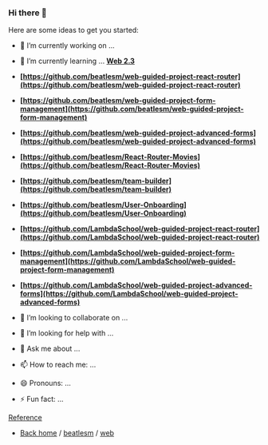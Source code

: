### Hi there 👋


Here are some ideas to get you started:

- 🔭 I’m currently working on ...  

- 🌱 I’m currently learning ... **[Web 2.3](https://github.com/beatlesm/web/tree/main/2.3)**

-   **[https://github.com/beatlesm/web-guided-project-react-router](https://github.com/beatlesm/web-guided-project-react-router)**
-   **[https://github.com/beatlesm/web-guided-project-form-management](https://github.com/beatlesm/web-guided-project-form-management)**
-   **[https://github.com/beatlesm/web-guided-project-advanced-forms](https://github.com/beatlesm/web-guided-project-advanced-forms)**

-   **[https://github.com/beatlesm/React-Router-Movies](https://github.com/beatlesm/React-Router-Movies)**
-   **[https://github.com/beatlesm/team-builder](https://github.com/beatlesm/team-builder)**
-   **[https://github.com/beatlesm/User-Onboarding](https://github.com/beatlesm/User-Onboarding)**

-   **[https://github.com/LambdaSchool/web-guided-project-react-router](https://github.com/LambdaSchool/web-guided-project-react-router)**
-   **[https://github.com/LambdaSchool/web-guided-project-form-management](https://github.com/LambdaSchool/web-guided-project-form-management)**
-   **[https://github.com/LambdaSchool/web-guided-project-advanced-forms](https://github.com/LambdaSchool/web-guided-project-advanced-forms)**

- 👯 I’m looking to collaborate on ...
- 🤔 I’m looking for help with ...
- 💬 Ask me about ...
- 📫 How to reach me: ...
- 😄 Pronouns: ...
- ⚡ Fun fact: ...

[Reference](https://github.com/beatlesm/beatlesm/blob/main/Ref.md)

- [Back home](https://github.com/beatlesm) / [beatlesm](https://github.com/beatlesm/beatlesm) /  [web](https://github.com/beatlesm/web)